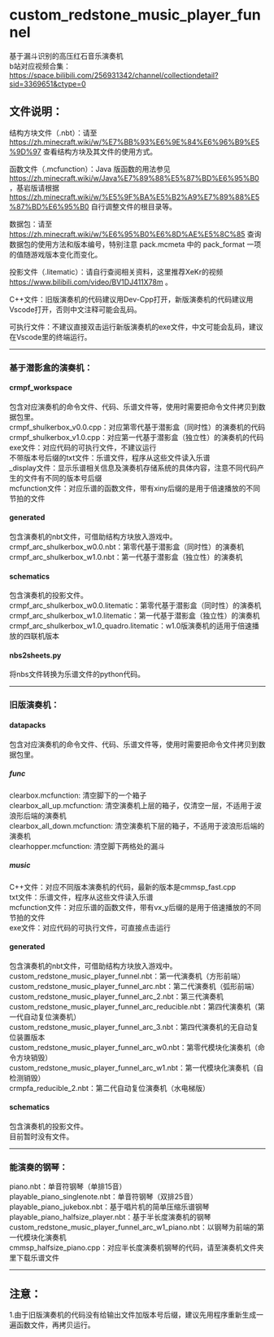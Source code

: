 # custom_redstone_music_player_funnel  
基于漏斗识别的高压红石音乐演奏机  
b站对应视频合集：https://space.bilibili.com/256931342/channel/collectiondetail?sid=3369651&ctype=0  

## 文件说明：  
结构方块文件（.nbt）：请至 https://zh.minecraft.wiki/w/%E7%BB%93%E6%9E%84%E6%96%B9%E5%9D%97 查看结构方块及其文件的使用方式。  

函数文件（.mcfunction）：Java 版函数的用法参见 https://zh.minecraft.wiki/w/Java%E7%89%88%E5%87%BD%E6%95%B0 ，基岩版请根据 https://zh.minecraft.wiki/w/%E5%9F%BA%E5%B2%A9%E7%89%88%E5%87%BD%E6%95%B0 自行调整文件的根目录等。  

数据包：请至 https://zh.minecraft.wiki/w/%E6%95%B0%E6%8D%AE%E5%8C%85 查询数据包的使用方法和版本编号，特别注意 pack.mcmeta 中的 pack_format 一项的值随游戏版本变化而变化。  

投影文件（.litematic）：请自行查阅相关资料，这里推荐XeKr的视频 https://www.bilibili.com/video/BV1DJ411X78m 。  

C++文件：旧版演奏机的代码建议用Dev-Cpp打开，新版演奏机的代码建议用Vscode打开，否则中文注释可能会乱码。  

可执行文件：不建议直接双击运行新版演奏机的exe文件，中文可能会乱码，建议在Vscode里的终端运行。  

---

### 基于潜影盒的演奏机：  

#### crmpf_workspace  
包含对应演奏机的命令文件、代码、乐谱文件等，使用时需要把命令文件拷贝到数据包里。  
crmpf_shulkerbox_v0.0.cpp：对应第零代基于潜影盒（同时性）的演奏机的代码  
crmpf_shulkerbox_v1.0.cpp：对应第一代基于潜影盒（独立性）的演奏机的代码  
exe文件：对应代码的可执行文件，不建议运行  
不带版本号后缀的txt文件：乐谱文件，程序从这些文件读入乐谱  
_display文件：显示乐谱相关信息及演奏机存储系统的具体内容，注意不同代码产生的文件有不同的版本号后缀  
mcfunction文件：对应乐谱的函数文件，带有xiny后缀的是用于倍速播放的不同节拍的文件  

#### generated  
包含演奏机的nbt文件，可借助结构方块放入游戏中。  
crmpf_arc_shulkerbox_w0.0.nbt：第零代基于潜影盒（同时性）的演奏机  
crmpf_arc_shulkerbox_w1.0.nbt：第一代基于潜影盒（独立性）的演奏机  

#### schematics  
包含演奏机的投影文件。  
crmpf_arc_shulkerbox_w0.0.litematic：第零代基于潜影盒（同时性）的演奏机  
crmpf_arc_shulkerbox_w1.0.litematic：第一代基于潜影盒（独立性）的演奏机  
crmpf_arc_shulkerbox_w1.0_quadro.litematic：w1.0版演奏机的适用于倍速播放的四联机版本  

#### nbs2sheets.py  
将nbs文件转换为乐谱文件的python代码。  

---

### 旧版演奏机：  

#### datapacks  
包含对应演奏机的命令文件、代码、乐谱文件等，使用时需要把命令文件拷贝到数据包里。  
##### func  
clearbox.mcfunction: 清空脚下的一个箱子  
clearbox_all_up.mcfunction: 清空演奏机上层的箱子，仅清空一层，不适用于波浪形后端的演奏机  
clearbox_all_down.mcfunction: 清空演奏机下层的箱子，不适用于波浪形后端的演奏机  
clearhopper.mcfunction: 清空脚下两格处的漏斗  
##### music  
C++文件：对应不同版本演奏机的代码，最新的版本是cmmsp_fast.cpp  
txt文件：乐谱文件，程序从这些文件读入乐谱  
mcfunction文件：对应乐谱的函数文件，带有vx_y后缀的是用于倍速播放的不同节拍的文件  
exe文件：对应代码的可执行文件，可直接点击运行  

#### generated  
包含演奏机的nbt文件，可借助结构方块放入游戏中。  
custom_redstone_music_player_funnel.nbt：第一代演奏机（方形前端）  
custom_redstone_music_player_funnel_arc.nbt：第二代演奏机（弧形前端）  
custom_redstone_music_player_funnel_arc_2.nbt：第三代演奏机  
custom_redstone_music_player_funnel_arc_reducible.nbt：第四代演奏机（第一代自动复位演奏机）  
custom_redstone_music_player_funnel_arc_3.nbt：第四代演奏机的无自动复位装置版本  
custom_redstone_music_player_funnel_arc_w0.nbt：第零代模块化演奏机（命令方块销毁）  
custom_redstone_music_player_funnel_arc_w1.nbt：第一代模块化演奏机（自检测销毁）  
crmpfa_reducible_2.nbt：第二代自动复位演奏机（水电梯版）  

#### schematics  
包含演奏机的投影文件。  
目前暂时没有文件。  

---

### 能演奏的钢琴：  
piano.nbt：单音符钢琴（单排15音）  
playable_piano_singlenote.nbt：单音符钢琴（双排25音）  
playable_piano_jukebox.nbt：基于唱片机的简单压缩乐谱钢琴  
playable_piano_halfsize_player.nbt：基于半长度演奏机的钢琴  
custom_redstone_music_player_funnel_arc_w1_piano.nbt：以钢琴为前端的第一代模块化演奏机  
cmmsp_halfsize_piano.cpp：对应半长度演奏机钢琴的代码，请至演奏机文件夹里下载乐谱文件  

---

## 注意：  
1.由于旧版演奏机的代码没有给输出文件加版本号后缀，建议先用程序重新生成一遍函数文件，再拷贝运行。    
